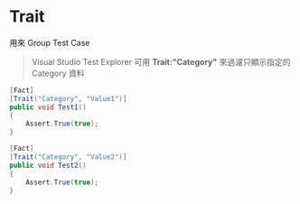 # Trait

用來 Group Test Case

> Visual Studio Test Explorer 可用 **Trait:"Category"** 來過濾只顯示指定的 Category 資料

```csharp
[Fact]
[Trait("Category", "Value1")]
public void Test1()
{
    Assert.True(true);
}

[Fact]
[Trait("Category", "Value2")]
public void Test2()
{
    Assert.True(true);
}
```

